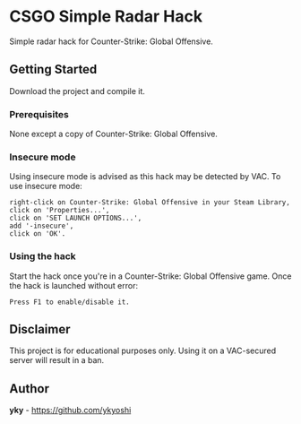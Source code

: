 # CSGO Simple Radar Hack
Simple radar hack for Counter-Strike: Global Offensive.
## Getting Started
Download the project and compile it.
### Prerequisites
None except a copy of Counter-Strike: Global Offensive.
### Insecure mode
Using insecure mode is advised as this hack may be detected by VAC.
To use insecure mode:
```
right-click on Counter-Strike: Global Offensive in your Steam Library,
click on 'Properties...',
click on 'SET LAUNCH OPTIONS...',
add '-insecure',
click on 'OK'.
```
### Using the hack
Start the hack once you're in a Counter-Strike: Global Offensive game.
Once the hack is launched without error:
```
Press F1 to enable/disable it.
```
## Disclaimer
This project is for educational purposes only. Using it on a VAC-secured server will result in a ban.
## Author
**yky** - https://github.com/ykyoshi

